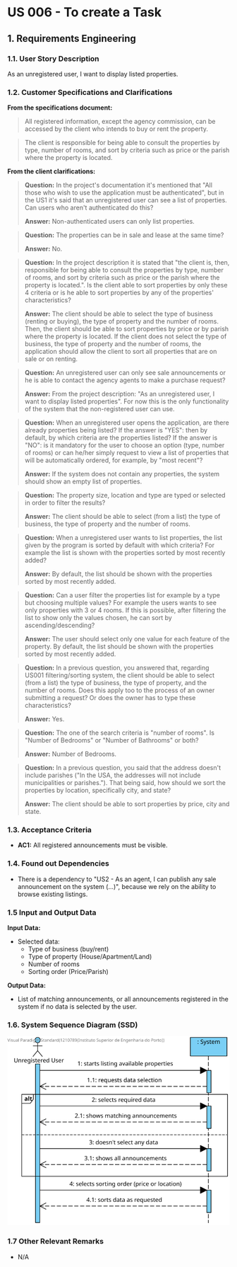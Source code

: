 # US 006 - To create a Task 

## 1. Requirements Engineering


### 1.1. User Story Description


As an unregistered user, I want to display listed properties.



### 1.2. Customer Specifications and Clarifications 


**From the specifications document:**

>	All registered information, except the agency commission, can be accessed by the client who intends to
buy or rent the property.


>	The client is responsible for being able to consult the properties by type, number of rooms, and sort by criteria such as price or the parish where the property is located. 



**From the client clarifications:**

> **Question:** In the project's documentation it's mentioned that "All those who wish to use the application must be authenticated", but in the US1 it's said that an unregistered user can see a list of properties. Can users who aren't authenticated do this?
>  
> **Answer:** Non-authenticated users can only list properties.


> **Question:** The properties can be in sale and lease at the same time?
>  
> **Answer:** No.


> **Question:** In the project description it is stated that "the client is, then, responsible for being able to consult the properties by type, number of rooms, and sort by criteria such as price or the parish where the property is located.". Is the client able to sort properties by only these 4 criteria or is he able to sort properties by any of the properties' characteristics?
>
> **Answer:** The client should be able to select the type of business (renting or buying), the type of property and the number of rooms. Then, the client should be able to sort properties by price or by parish where the property is located.
If the client does not select the type of business, the type of property and the number of rooms, the application should allow the client to sort all properties that are on sale or on renting.


> **Question:** An unregistered user can only see sale announcements or he is able to contact the agency agents to make a purchase request?
>
> **Answer:** From the project description: "As an unregistered user, I want to display listed properties". For now this is the only functionality of the system that the non-registered user can use.


> **Question:** When an unregistered user opens the application, are there already properties being listed? If the answer is "YES": then by default, by which criteria are the properties listed? If the answer is "NO": is it mandatory for the user to choose an option (type, number of rooms) or can he/her simply request to view a list of properties that will be automatically ordered, for example, by "most recent"?
>
> **Answer:** If the system does not contain any properties, the system should show an empty list of properties.


> **Question:** The property size, location and type are typed or selected in order to filter the results?
>
> **Answer:** The client should be able to select (from a list) the type of business, the type of property and the number of rooms.


> **Question:** When a unregistered user wants to list properties, the list given by the program is sorted by default with which criteria? For example the list is shown with the properties sorted by most recently added?
>
> **Answer:** By default, the list should be shown with the properties sorted by most recently added.


> **Question:** Can a user filter the properties list for example by a type but choosing multiple values? For example the users wants to see only properties with 3 or 4 rooms. If this is possible, after filtering the list to show only the values chosen, he can sort by ascending/descending?
>
> **Answer:** The user should select only one value for each feature of the property. By default, the list should be shown with the properties sorted by most recently added.


> **Question:** In a previous question, you answered that, regarding US001 filtering/sorting system, the client should be able to select (from a list) the type of business, the type of property, and the number of rooms. Does this apply too to the process of an owner submitting a request? Or does the owner has to type these characteristics?
>
> **Answer:** Yes.


> **Question:** The one of the search criteria is "number of rooms". Is "Number of Bedrooms" or "Number of Bathrooms" or both?
>
> **Answer:** Number of Bedrooms.


> **Question:** In a previous question, you said that the address doesn't include parishes ("In the USA, the addresses will not include municipalities or parishes."). That being said, how should we sort the properties by location, specifically city, and state?
>
> **Answer:** The client should be able to sort properties by price, city and state.


### 1.3. Acceptance Criteria


* **AC1:** All registered announcements must be visible.


### 1.4. Found out Dependencies


* There is a dependency to "US2 - As an agent, I can publish any sale announcement on the system (...)", because we rely on the ability to browse existing listings.

### 1.5 Input and Output Data


**Input Data:**

* Selected data:
    * Type of business (buy/rent)
    * Type of property (House/Apartment/Land)
    * Number of rooms
    * Sorting order (Price/Parish)
    
**Output Data:**

* List of matching announcements, or all announcements registered in the system if no data is selected by the user.

### 1.6. System Sequence Diagram (SSD)

![System Sequence Diagram](svg/sd.svg)

### 1.7 Other Relevant Remarks

* N/A